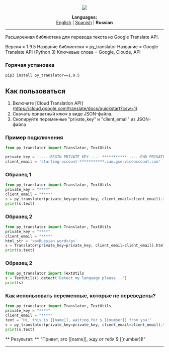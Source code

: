 <p align="center"><img src="https://github.com/markolofsen/py_translator//blob/master/.banners/banner_ru.png?raw=1" /></p>
<p align="center"><b>Languages:</b><br /><a href="https://github.com/markolofsen/py_translator/blob/master/README.md">English</a> | <a href="https://github.com/markolofsen/py_translator/blob/master/README_es.md">Spanish</a> | <b>Russian</b></p>

---

Расширенная библиотека для перевода текста из Google Translate API.

Версия = 1.9.5
Название библиотеки = py_translator
Название = Google Translate API (Python 3)
Ключевые слова = Google, Cloude, API

### Горячая установка

```sh
pip3 install py_translator==1.9.5
```


## Как пользоваться

1. Включите [Cloud Translation API] (https://cloud.google.com/translate/docs/quickstart?csw=1).
2. Скачать приватный ключ в виде JSON-файла.
3. Скопируйте переменные &quot;private_key&quot; и &quot;client_email&quot; из JSON-файла


### Пример подключения
```python
from py_translator import Translator, TextUtils

private_key = '-----BEGIN PRIVATE KEY----- *********** -----END PRIVATE KEY-----'
client_email = 'starting-account-***********.iam.gserviceaccount.com'
```

### Образец 1
```python
from py_translator import Translator, TextUtils
private_key = "****"
client_email = "****"
s = py_translator(private_key=private_key, client_email=client_email).translate(text="Hello new world!", target_language='cn')
print(s.text)
```

### Образец 2
```python
from py_translator import Translator, TextUtils
private_key = "****"
client_email = "****"
html_str = '<p>Russian word</p>'
s = Translator(private_key=private_key, client_email=client_email).html(text=html_str, target_language='ru')
print(s.text)
```

### Образец 2
```python
from py_translator import TextUtils
s = TextUtils().detect('Detect my language please...')
print(s)
```



### Как использовать переменные, которые не переведены?
```python
from py_translator import Translator, TextUtils
private_key = "****"
client_email = "****"
text = "Hi, this is [[name]], waiting for $ [[number]] from you!"
s = py_translator(private_key=private_key, client_email=client_email).translate(text="Hello new world!", target_language='ru')
print(s.text)
```

** Результат: ** &quot;Привет, это [[name]], жду от тебя $ [[number]]!&quot;

---

